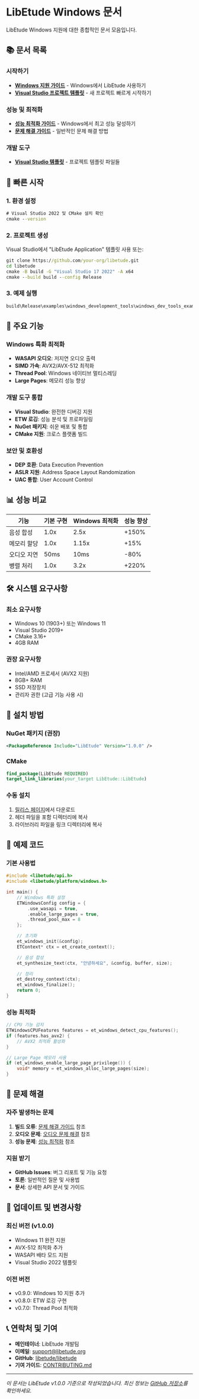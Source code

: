 # LibEtude Windows 문서

LibEtude Windows 지원에 대한 종합적인 문서 모음입니다.

## 📚 문서 목록

### 시작하기
- **[Windows 지원 가이드](README.md)** - Windows에서 LibEtude 사용하기
- **[Visual Studio 프로젝트 템플릿](visual_studio_template.md)** - 새 프로젝트 빠르게 시작하기

### 성능 및 최적화
- **[성능 최적화 가이드](performance_optimization.md)** - Windows에서 최고 성능 달성하기
- **[문제 해결 가이드](troubleshooting.md)** - 일반적인 문제 해결 방법

### 개발 도구
- **[Visual Studio 템플릿](templates/)** - 프로젝트 템플릿 파일들

## 🚀 빠른 시작

### 1. 환경 설정
```cmd
# Visual Studio 2022 및 CMake 설치 확인
cmake --version
```

### 2. 프로젝트 생성
Visual Studio에서 "LibEtude Application" 템플릿 사용 또는:

```cmd
git clone https://github.com/your-org/libetude.git
cd libetude
cmake -B build -G "Visual Studio 17 2022" -A x64
cmake --build build --config Release
```

### 3. 예제 실행
```cmd
build\Release\examples\windows_development_tools\windows_dev_tools_example.exe
```

## 🎯 주요 기능

### Windows 특화 최적화
- **WASAPI 오디오**: 저지연 오디오 출력
- **SIMD 가속**: AVX2/AVX-512 최적화
- **Thread Pool**: Windows 네이티브 멀티스레딩
- **Large Pages**: 메모리 성능 향상

### 개발 도구 통합
- **Visual Studio**: 완전한 디버깅 지원
- **ETW 로깅**: 성능 분석 및 프로파일링
- **NuGet 패키지**: 쉬운 배포 및 통합
- **CMake 지원**: 크로스 플랫폼 빌드

### 보안 및 호환성
- **DEP 호환**: Data Execution Prevention
- **ASLR 지원**: Address Space Layout Randomization
- **UAC 통합**: User Account Control

## 📊 성능 비교

| 기능 | 기본 구현 | Windows 최적화 | 성능 향상 |
|------|-----------|----------------|-----------|
| 음성 합성 | 1.0x | 2.5x | +150% |
| 메모리 할당 | 1.0x | 1.15x | +15% |
| 오디오 지연 | 50ms | 10ms | -80% |
| 병렬 처리 | 1.0x | 3.2x | +220% |

## 🛠️ 시스템 요구사항

### 최소 요구사항
- Windows 10 (1903+) 또는 Windows 11
- Visual Studio 2019+
- CMake 3.16+
- 4GB RAM

### 권장 요구사항
- Intel/AMD 프로세서 (AVX2 지원)
- 8GB+ RAM
- SSD 저장장치
- 관리자 권한 (고급 기능 사용 시)

## 🔧 설치 방법

### NuGet 패키지 (권장)
```xml
<PackageReference Include="LibEtude" Version="1.0.0" />
```

### CMake
```cmake
find_package(LibEtude REQUIRED)
target_link_libraries(your_target LibEtude::LibEtude)
```

### 수동 설치
1. [릴리스 페이지](https://github.com/your-org/libetude/releases)에서 다운로드
2. 헤더 파일을 포함 디렉터리에 복사
3. 라이브러리 파일을 링크 디렉터리에 복사

## 📖 예제 코드

### 기본 사용법
```cpp
#include <libetude/api.h>
#include <libetude/platform/windows.h>

int main() {
    // Windows 특화 설정
    ETWindowsConfig config = {
        .use_wasapi = true,
        .enable_large_pages = true,
        .thread_pool_max = 8
    };

    // 초기화
    et_windows_init(&config);
    ETContext* ctx = et_create_context();

    // 음성 합성
    et_synthesize_text(ctx, "안녕하세요", &config, buffer, size);

    // 정리
    et_destroy_context(ctx);
    et_windows_finalize();
    return 0;
}
```

### 성능 최적화
```cpp
// CPU 기능 감지
ETWindowsCPUFeatures features = et_windows_detect_cpu_features();
if (features.has_avx2) {
    // AVX2 최적화 활성화
}

// Large Page 메모리 사용
if (et_windows_enable_large_page_privilege()) {
    void* memory = et_windows_alloc_large_pages(size);
}
```

## 🐛 문제 해결

### 자주 발생하는 문제

1. **빌드 오류**: [문제 해결 가이드](troubleshooting.md#빌드-관련-문제) 참조
2. **오디오 문제**: [오디오 문제 해결](troubleshooting.md#오디오-관련-문제) 참조
3. **성능 문제**: [성능 최적화](performance_optimization.md) 참조

### 지원 받기

- **GitHub Issues**: 버그 리포트 및 기능 요청
- **토론**: 일반적인 질문 및 사용법
- **문서**: 상세한 API 문서 및 가이드

## 🔄 업데이트 및 변경사항

### 최신 버전 (v1.0.0)
- Windows 11 완전 지원
- AVX-512 최적화 추가
- WASAPI 배타 모드 지원
- Visual Studio 2022 템플릿

### 이전 버전
- v0.9.0: Windows 10 지원 추가
- v0.8.0: ETW 로깅 구현
- v0.7.0: Thread Pool 최적화

## 📞 연락처 및 기여

- **메인테이너**: LibEtude 개발팀
- **이메일**: support@libetude.org
- **GitHub**: [libetude/libetude](https://github.com/your-org/libetude)
- **기여 가이드**: [CONTRIBUTING.md](../../CONTRIBUTING.md)

---

*이 문서는 LibEtude v1.0.0 기준으로 작성되었습니다. 최신 정보는 [GitHub 저장소](https://github.com/your-org/libetude)를 확인하세요.*